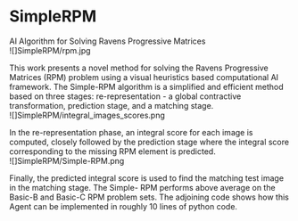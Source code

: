 # SimpleRPM
AI Algorithm for Solving Ravens Progressive Matrices  
![]SimpleRPM/rpm.jpg
  
This work presents a novel method for solving the Ravens Progressive Matrices (RPM) problem using a visual
heuristics based computational AI framework. The Simple-RPM algorithm is a simplified and efficient method based on
three stages: re-representation - a global contractive transformation, prediction stage, and a matching stage.  
![]SimpleRPM/integral_images_scores.png  
  
In the re-representation phase, an integral score for each image is computed, closely followed by the prediction stage where the
integral score corresponding to the missing RPM element is predicted.  
![]SimpleRPM/Simple-RPM.png  
  
Finally, the predicted integral score is used to find the matching test image in the matching stage. The Simple-
RPM performs above average on the Basic-B and Basic-C RPM problem sets. The adjoining code shows how this Agent can be
implemented in roughly 10 lines of python code.  
